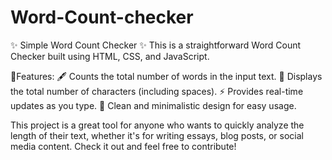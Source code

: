 # Word-Count-checker
✨ Simple Word Count Checker ✨
This is a straightforward Word Count Checker built using HTML, CSS, and JavaScript. 

📝Features:
🖋️ Counts the total number of words in the input text.
📜 Displays the total number of characters (including spaces).
⚡ Provides real-time updates as you type.
🎨 Clean and minimalistic design for easy usage.

This project is a great tool for anyone who wants to quickly analyze the length of their text, whether it's for writing essays, blog posts, or social media content. Check it out and feel free to contribute!
